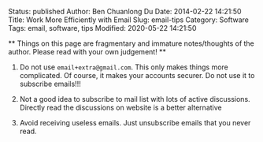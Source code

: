 Status: published
Author: Ben Chuanlong Du
Date: 2014-02-22 14:21:50
Title: Work More Efficiently with Email
Slug: email-tips
Category: Software
Tags: email, software, tips
Modified: 2020-05-22 14:21:50

**
Things on this page are fragmentary and immature notes/thoughts of the author. 
Please read with your own judgement!
**
 

1. Do not use `email+extra@gmail.com`. 
    This only makes things more complicated.
    Of course, 
    it makes your accounts securer.
    Do not use it to subscribe emails!!!

2. Not a good idea to subscribe to mail list with lots of active discussions.
    Directly read the discussions on website is a better alternative

3. Avoid receiving useless emails. 
    Just unsubscribe emails that you never read.
